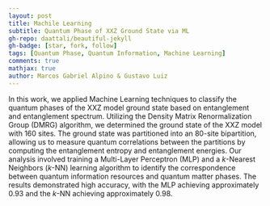 ```yaml
---
layout: post
title: Machile Learning
subtitle: Quantum Phase of XXZ Ground State via ML
gh-repo: daattali/beautiful-jekyll
gh-badge: [star, fork, follow]
tags: [Quantum Phase, Quantum Information, Machine Learning]
comments: true
mathjax: true
author: Marcos Gabriel Alpino & Gustavo Luiz
---
```


In this work, we applied Machine Learning techniques to classify the quantum phases of the XXZ model ground state based on entanglement and entanglement spectrum. Utilizing the Density Matrix Renormalization Group (DMRG) algorithm, we determined the ground state of the XXZ model with 160 sites. The ground state was partitioned into an 80-site bipartition, allowing us to measure quantum correlations between the partitions by computing the entanglement entropy and entanglement energies. Our analysis involved training a Multi-Layer Perceptron (MLP) and a $k$-Nearest Neighbors ($k$-NN) learning algorithm to identify the correspondence between quantum information resources and quantum matter phases. The results demonstrated high accuracy, with the MLP achieving approximately 0.93 and the $k$-NN achieving approximately 0.98.

